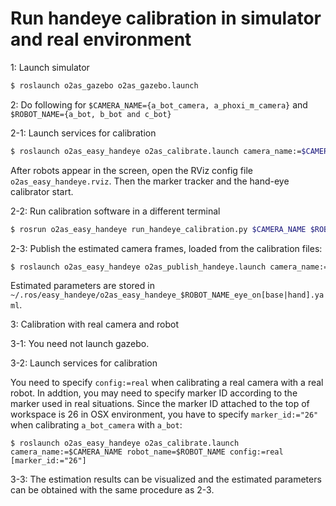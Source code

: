 # Run handeye calibration in simulator and real environment

1: Launch simulator
```bash
$ roslaunch o2as_gazebo o2as_gazebo.launch
```

2: Do following for `$CAMERA_NAME={a_bot_camera, a_phoxi_m_camera}` and `$ROBOT_NAME={a_bot, b_bot and c_bot}`

2-1: Launch services for calibration
```bash
$ roslaunch o2as_easy_handeye o2as_calibrate.launch camera_name:=$CAMERA_NAME robot_name=$ROBOT_NAME
```
After robots appear in the screen, open the RViz config file `o2as_easy_handeye.rviz`. Then the marker tracker and the hand-eye calibrator start.

2-2: Run calibration software in a different terminal
```bash
$ rosrun o2as_easy_handeye run_handeye_calibration.py $CAMERA_NAME $ROBOT_NAME notrigger
```

2-3: Publish the estimated camera frames, loaded from the calibration files:
```bash
$ roslaunch o2as_easy_handeye o2as_publish_handeye.launch camera_name:=$CAMERA_NAME robot_name=$ROBOT_NAME
```
Estimated parameters are stored in `~/.ros/easy_handeye/o2as_easy_handeye_$ROBOT_NAME_eye_on[base|hand].yaml`.

3: Calibration with real camera and robot

3-1: You need not launch gazebo.

3-2: Launch services for calibration

You need to specify `config:=real` when calibrating a real camera with a real robot. In addtion, you may need to specify marker ID according to the marker used in real situations. Since the marker ID attached to the top of workspace is 26 in OSX environment, you have to specify `marker_id:="26"` when calibrating `a_bot_camera` with `a_bot`:
```
$ roslaunch o2as_easy_handeye o2as_calibrate.launch camera_name:=$CAMERA_NAME robot_name=$ROBOT_NAME config:=real [marker_id:="26"]
```

3-3: The estimation results can be visualized and the estimated parameters can be obtained with the same procedure as 2-3.
